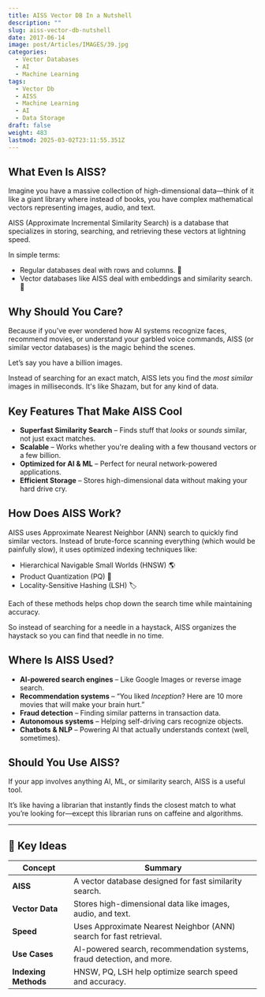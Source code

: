 ```yaml
---
title: AISS Vector DB In a Nutshell
description: ""
slug: aiss-vector-db-nutshell
date: 2017-06-14
image: post/Articles/IMAGES/39.jpg
categories:
  - Vector Databases
  - AI
  - Machine Learning
tags:
  - Vector Db
  - AISS
  - Machine Learning
  - AI
  - Data Storage
draft: false
weight: 483
lastmod: 2025-03-02T23:11:55.351Z
---
```

<!-- # AISS (Vector DB): In a Nutshell

Alright, folks, let’s talk about AISS, the vector database that’s making waves in the AI and machine learning world. If you’re thinking, *“What in the binary hell is a vector database?”*—don’t worry. We’re about to break it down in the most digestible way possible. -->

## What Even Is AISS?

Imagine you have a massive collection of high-dimensional data—think of it like a giant library where instead of books, you have complex mathematical vectors representing images, audio, and text.

AISS (Approximate Incremental Similarity Search) is a database that specializes in storing, searching, and retrieving these vectors at lightning speed.

In simple terms:

* Regular databases deal with rows and columns. 🥱
* Vector databases like AISS deal with embeddings and similarity search. 🚀

## Why Should You Care?

Because if you’ve ever wondered how AI systems recognize faces, recommend movies, or understand your garbled voice commands, AISS (or similar vector databases) is the magic behind the scenes.

Let’s say you have a billion images.

Instead of searching for an exact match, AISS lets you find the *most similar* images in milliseconds. It's like Shazam, but for any kind of data.

## Key Features That Make AISS Cool

* **Superfast Similarity Search** – Finds stuff that *looks* or *sounds* similar, not just exact matches.
* **Scalable** – Works whether you're dealing with a few thousand vectors or a few billion.
* **Optimized for AI & ML** – Perfect for neural network-powered applications.
* **Efficient Storage** – Stores high-dimensional data without making your hard drive cry.

## How Does AISS Work?

AISS uses Approximate Nearest Neighbor (ANN) search to quickly find similar vectors. Instead of brute-force scanning everything (which would be painfully slow), it uses optimized indexing techniques like:

* Hierarchical Navigable Small Worlds (HNSW) 🌎
* Product Quantization (PQ) 🧮
* Locality-Sensitive Hashing (LSH) 🏷️

Each of these methods helps chop down the search time while maintaining accuracy.

So instead of searching for a needle in a haystack, AISS organizes the haystack so you can find that needle in no time.

## Where Is AISS Used?

* **AI-powered search engines** – Like Google Images or reverse image search.
* **Recommendation systems** – “You liked *Inception*? Here are 10 more movies that will make your brain hurt.”
* **Fraud detection** – Finding similar patterns in transaction data.
* **Autonomous systems** – Helping self-driving cars recognize objects.
* **Chatbots & NLP** – Powering AI that actually understands context (well, sometimes).

## Should You Use AISS?

If your app involves anything AI, ML, or similarity search, AISS is a useful tool.

It’s like having a librarian that instantly finds the closest match to what you’re looking for—except this librarian runs on caffeine and algorithms.

<!-- 
## Wrapping Up

AISS is one of those technologies that might sound complex at first, but once you see what it can do, it’s hard to ignore. Whether you're building an AI-powered search engine, improving a recommendation system, or training machine learning models, AISS helps make similarity search faster, smarter, and way cooler.

So, next time your AI assistant magically pulls up exactly what you need, just remember—there’s probably a vector database like AISS doing the heavy lifting behind the scenes. -->

***

## 🔑 Key Ideas

| Concept              | Summary                                                               |
| -------------------- | --------------------------------------------------------------------- |
| **AISS**             | A vector database designed for fast similarity search.                |
| **Vector Data**      | Stores high-dimensional data like images, audio, and text.            |
| **Speed**            | Uses Approximate Nearest Neighbor (ANN) search for fast retrieval.    |
| **Use Cases**        | AI-powered search, recommendation systems, fraud detection, and more. |
| **Indexing Methods** | HNSW, PQ, LSH help optimize search speed and accuracy.                |
